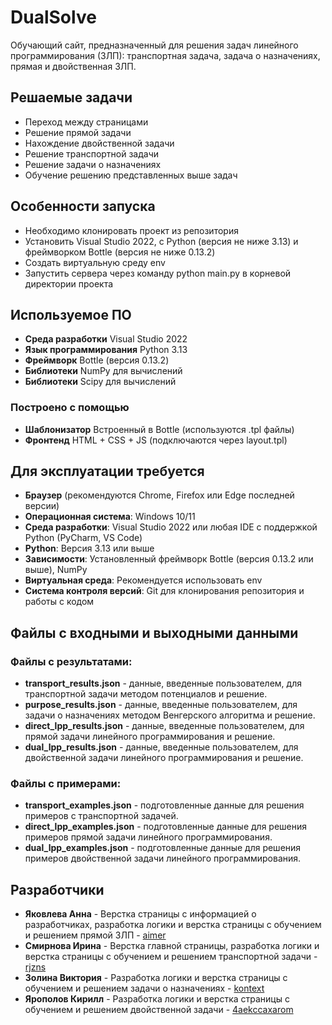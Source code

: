 # DualSolve
Обучающий сайт, предназначенный для решения задач линейного программирования (ЗЛП): транспортная задача, задача о назначениях, прямая и двойственная ЗЛП.
## Решаемые задачи
* Переход между страницами
* Решение прямой задачи
* Нахождение двойственной задачи
* Решение транспортной задачи
* Решение задачи о назначениях
* Обучение решению представленных выше задач
## Особенности запуска
* Необходимо клонировать проект из репозитория
* Установить Visual Studio 2022, с Python (версия не ниже 3.13) и фреймворком Bottle (версия не ниже 0.13.2)
* Создать виртуальную среду env
* Запустить сервера через команду python main.py в корневой директории проекта
## Используемое ПО
* **Среда разработки** Visual Studio 2022
* **Язык программирования** Python 3.13
* **Фреймворк** Bottle (версия 0.13.2)
* **Библиотеки** NumPy для вычислений
* **Библиотеки** Scipy для вычислений
### Построено с помощью
* **Шаблонизатор** Встроенный в Bottle (используются .tpl файлы)
* **Фронтенд** HTML + CSS + JS (подключаются через layout.tpl)
## Для эксплуатации требуется
* **Браузер** (рекомендуются Chrome, Firefox или Edge последней версии)
* **Операционная система**: Windows 10/11
* **Среда разработки**: Visual Studio 2022 или любая IDE с поддержкой Python (PyCharm, VS Code)
* **Python**: Версия 3.13 или выше
* **Зависимости**: Установленный фреймворк Bottle (версия 0.13.2 или выше), NumPy
* **Виртуальная среда**: Рекомендуется использовать env
* **Система контроля версий**: Git для клонирования репозитория и работы с кодом
## Файлы с входными и выходными данными
### Файлы с результатами:
* **transport_results.json** - данные, введенные пользователем, для транспортной задачи методом потенциалов и решение.
* **purpose_results.json** - данные, введенные пользователем, для задачи о назначениях методом Венгерского алгоритма и решение.
* **direct_lpp_results.json** - данные, введенные пользователем, для прямой задачи линейного программирования и решение.
* **dual_lpp_results.json** - данные, введенные пользователем, для двойственной задачи линейного программирования и решение.
### Файлы с примерами:
* **transport_examples.json** - подготовленные данные для решения примеров с транспортной задачей.
* **direct_lpp_examples.json** - подготовленные данные для решения примеров прямой задачи линейного программирования.
* **dual_lpp_examples.json** - подготовленные данные для решения примеров двойственной задачи линейного программирования.
## Разработчики
* **Яковлева Анна** - Верстка страницы с информацией о разработчиках, разработка логики и верстка страницы с обучением и решением прямой ЗЛП - [aimer](https://github.com/aimoure)
* **Смирнова Ирина** - Верстка главной страницы, разработка логики и верстка страницы с обучением и решением транспортной задачи  - [rjzns](https://github.com/rjzns)
* **Золина Виктория** - Разработка логики и верстка страницы с обучением и решением задачи о назначениях  - [kontext](https://github.com/Takeda-Takahashi)
* **Ярополов Кирилл** - Разработка логики и верстка страницы с обучением и решением двойственной задачи - [4aekccaxarom](https://github.com/4aekccaxarom)

